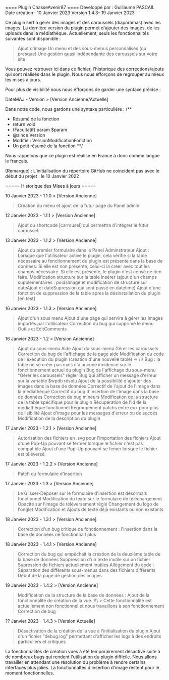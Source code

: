 ==== Plugin ChasseAvenir87 ====
Développé par : Guillaume PASCAIL
Date création : 10 Janvier 2023
Version 1.4.3- 19 Janvier 2023

Ce plugin sert à gérer des images et des caroussels (diaporamas) avec les images.
La dernière version du plugin permet d'ajouter des images, de les uploads dans la médiathèque.
Actuellement, seuls les fonctionnalités suivantes sont disponible :
> Ajout d'image
> Un menu et des sous-menus personnalisés (ou presque)
> Une gestion quasi indépendante des caroussels sur votre site

Vous pouvez retrouver ici dans ce fichier, l'historique des corrections/ajouts qui sont réalisés dans le plugin.
Nous nous éfforçons de regrouper au mieux les mises à jours.

Pour plus de visibilité nous nous éfforçons de garder une syntaxe précise :

DateMAJ - Version > [Version Ancienne/Actuelle]

Dans notre code, nous gardons une syntaxe particulière :
/**
* Résumé de la fonction
* return void
* (Facultatif) param $param 
* @since Version
* Modifié : VersionModificationFonction
* Un petit résumé de la fonction
**/

Nous rappelons que ce plugin est réalisé en France à donc comme langue le français.

[Remarque] : L'initialisation du répertoire GitHub ne coincident pas avec le début du projet : le 10 Janvier 2022

===== Historique des Mises à jours =====

10 Janvier 2023 - 1.1.0 > [Version Ancienne]
> Création du menu et ajout de la futur page du Panel admin

12 Janvier 2023 - 1.1.1 > [Version Ancienne]
> Ajout du shortcode [carrousel] qui permettra d'intégrer le futur caroussel.

13 Janvier 2023 - 1.1.2 > [Version Ancienne]
> Ajout du premier formulaire dans le Panel Adminstrateur
> Ajout : Lorsque que l'utilisateur active le plugin, cela vérifie si la table nécessaire au fonctionnement du plugin est présente dans la base de données.
> Si elle est non présente, celui-ci la créer avec tout les champs nécessaire.
> Si elle est présente, le plugin n'est censé ne rien faire.
> Modification structure sur la table insérer (ajout d'un champs supplémentaires : poidsImage et modification de structure sur dateAjout et dateSupression qui sont passé en datetime)
> Ajout d'une fonction de suppression de la table après la désinstallation du plugin [en test]

16 Janvier 2023 - 1.1.3 > [Version Ancienne]
> Ajout d'un sous menu
> Ajout d'une page qui servira à gérer les images importés par l'utilisateur
> Correction du bug qui supprimé le menu Outils et EditComments

16 Janvier 2023 - 1.2 > [Version Ancienne]
> Ajout du sous-menu Aide
> Ajout du sous-menu Gérer les caroussels
> Correction du bug de l'affichage de la page aide
> Modification du code de l'éxécution du plugin (création d'une nouvelle table) => /!\ Bug : la table ne se créer pas mais n'a aucune incidence sur le fonctionnement actuel du plugin
> Bug de l'affichage du sous-menu "Gérer les caroussels" régler
> Bug qui afficher un message d'erreur sur la variable $wpdb résolu
> Ajout de la possibilité d'ajouter des images dans la base de données 
> Correctif de l'ajout de l'image dans la médiathèque
> Correctif du bug d'insertion de l'image dans la base de données
> Correction de bug mineurs
> Modification de la structure de la table spécifique pour le plugin
> Récupération de l'id de la médiathèque fonctionnel
> Regroupement patchs entre eux pour plus de lisibilité
> Ajout d'image pour les messages d'erreur ou de succés
> Modification de la description du plugin

17 Janvier 2023 - 1.2.1 > [Version Ancienne]
> Autorisation des fichiers en .svg pour l'importation des fichiers
> Ajout d'une Pop-Up pouvant se fermer lorsque le fichier n'est pas compatible
> Ajout d'une Pop-Up pouvant se femer lorsque le fichier est téléversé.

17 Janvier 2023 - 1.2.2 > [Version Ancienne]
> Patch du formulaire d'insertion

17 Janvier 2023 - 1.3 > [Version Ancienne]
> Le Glisser-Déposer sur le formulaire d'insertion est désormais fonctionnel
> Modification du texte sur le formulaire de téléchargement
> Opacité sur l'image de téléversement réglé
> Changement du logo de l'onglet
> Modification et Ajouts de texte déjà existants ou non existants

18 Janvier 2023 - 1.3.1 > [Version Ancienne]
> Correction d'un bug critique de fonctionnement : l'insertion dans la base de données ne fonctionnait plus

18 Janvier 2023 - 1.4.1 > [Version Ancienne]
> Correction du bug qui empêchait la création de la deuxième table de la base de données
> Suppression d'un texte inutile sur un fichier
> Supression de fichiers actuellement inutiles
> Allègement du code : Séparation des différents sous-menus dans des fichiers différents
> Début de la page de gestion des images

19 Janvier 2023 - 1.4.2 > [Version Ancienne]
> Modification de la structure de la base de données : Ajout de la fonctionnalité de création de la vue. /!\ > Cette fonctionnalité est actuellement non fonctionnel et nous travaillons à son fonctionnement
> Correction de bug

?? Janvier 2023 - 1.4.3 > [Version Actuelle]
> Désactivation de la création de la vue à l'initialisation du plugin
> Ajout d'un fichier "debug.log" permettant d'afficher les logs à des endroits particuliers et critiques

La fonctionnalités de création vues à été temporairement désactivé suite à de nombreux bugs qui rendent l'utilisation du plugin difficile.
Nous allons travailler en attendant une résolution du problème à rendre certains interfaces plus jolies.
La fonctionnaltés d'insertion d'image restent pour le moment fonctionnelles.